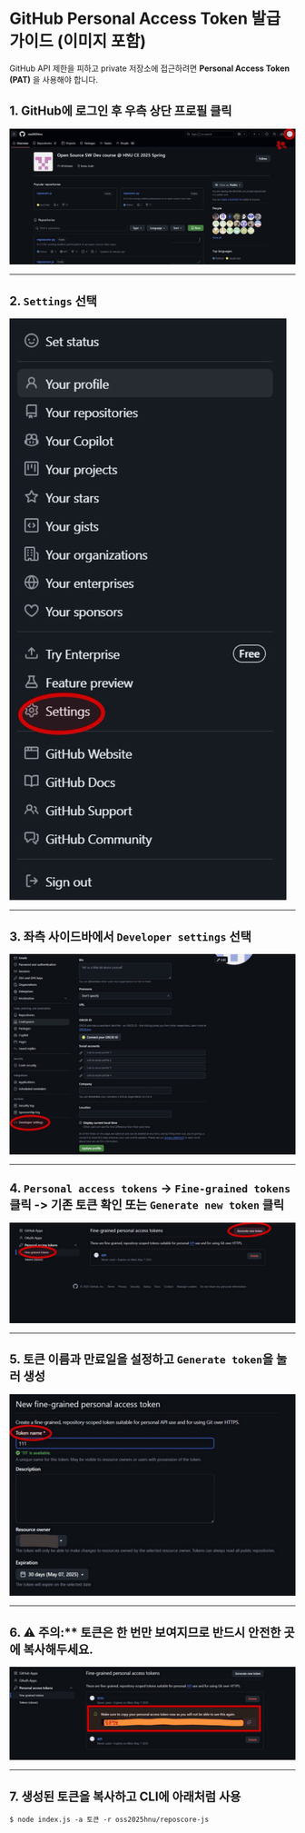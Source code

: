 # GitHub Personal Access Token 발급 가이드 (이미지 포함)

GitHub API 제한을 피하고 private 저장소에 접근하려면 **Personal Access Token (PAT)** 을 사용해야 합니다.

## 1. GitHub에 로그인 후 우측 상단 프로필 클릭 

![step1](./img/token_guide/token_step1_profile.jpg)

---

## 2. `Settings` 선택

![step2](./img/token_guide/token_step2_setting.jpg)

---

## 3. 좌측 사이드바에서 `Developer settings` 선택

![step3](./img/token_guide/token_step3_Developer.jpg)

---

## 4.  `Personal access tokens` → `Fine-grained tokens` 클릭 -> 기존 토큰 확인 또는 `Generate new token` 클릭

![step4](./img/token_guide/token_step4_fine_grained.jpg)

---

## 5. 토큰 이름과 만료일을 설정하고 `Generate token`을 눌러 생성

![step5](./img/token_guide/token_step5_token_create.jpg)

---

## 6. ⚠️ 주의:** 토큰은 **한 번만** 보여지므로 반드시 안전한 곳에 복사해두세요.

![step6](./img/token_guide/token_step6_token_access.jpg)


---

## 7. 생성된 토큰을 복사하고 CLI에 아래처럼 사용

```
$ node index.js -a 토큰 -r oss2025hnu/reposcore-js
```
